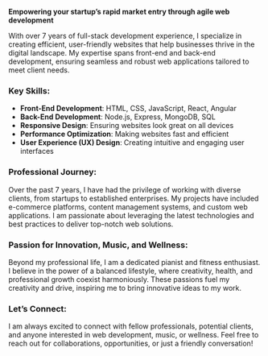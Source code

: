 **Empowering your startup’s rapid market entry through agile web development**

With over 7 years of full-stack development experience, I specialize in creating efficient, user-friendly websites that help businesses thrive in the digital landscape. My expertise spans front-end and back-end development, ensuring seamless and robust web applications tailored to meet client needs.

### Key Skills:
* **Front-End Development**: HTML, CSS, JavaScript, React, Angular
* **Back-End Development**: Node.js, Express, MongoDB, SQL
* **Responsive Design**: Ensuring websites look great on all devices
* **Performance Optimization**: Making websites fast and efficient
* **User Experience (UX) Design**: Creating intuitive and engaging user interfaces

### Professional Journey:
Over the past 7 years, I have had the privilege of working with diverse clients, from startups to established enterprises. My projects have included e-commerce platforms, content management systems, and custom web applications. I am passionate about leveraging the latest technologies and best practices to deliver top-notch web solutions.

### Passion for Innovation, Music, and Wellness:
Beyond my professional life, I am a dedicated pianist and fitness enthusiast. I believe in the power of a balanced lifestyle, where creativity, health, and professional growth coexist harmoniously. These passions fuel my creativity and drive, inspiring me to bring innovative ideas to my work.

### Let’s Connect:
I am always excited to connect with fellow professionals, potential clients, and anyone interested in web development, music, or wellness. Feel free to reach out for collaborations, opportunities, or just a friendly conversation!
